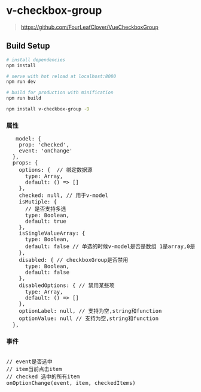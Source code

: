 # v-checkbox-group

> https://github.com/FourLeafClover/VueCheckboxGroup

## Build Setup

``` bash
# install dependencies
npm install

# serve with hot reload at localhost:8080
npm run dev

# build for production with minification
npm run build

npm install v-checkbox-group -D

```
### 属性

<pre>
   model: {
    prop: 'checked',
    event: 'onChange'
  },
  props: {
    options: {  // 绑定数据源
      type: Array,
      default: () => []
    },
    checked: null, // 用于v-model
    isMutiple: {
      // 是否支持多选
      type: Boolean,
      default: true
    },
    isSingleValueArray: {
      type: Boolean,
      default: false // 单选的时候v-model是否是数组 1是array,0是对象或者字符串
    },
    disabled: { // checkboxGroup是否禁用
      type: Boolean,
      default: false
    },
    disabledOptions: { // 禁用某些项
      type: Array,
      default: () => []
    },
    optionLabel: null, // 支持为空,string和function
    optionValue: null // 支持为空,string和function
  },
</pre>

### 事件

<pre>

// event是否选中
// item当前点击item
// checked 选中的所有item
onOptionChange(event, item, checkedItems)

</pre>